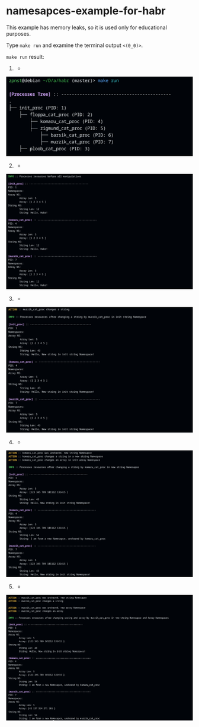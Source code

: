 # namesapces-example-for-habr

This example has memory leaks, so it is used only for educational purposes.

Type `make run` and examine the terminal output `<(0_0)>`.

`make run` result:

1) -
<img src="images/0.png" alt="" width="600">

2) -
<img src="images/1.png" alt="" width="600">

3) -
<img src="images/2.png" alt="" width="600">

4) -
<img src="images/3.png" alt="" width="600">

5) -
<img src="images/4.png" alt="" width="600">
